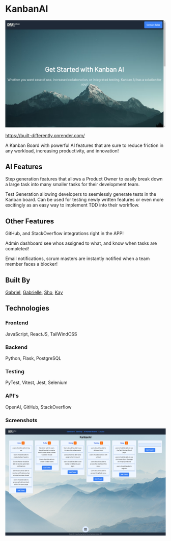 # KanbanAI

![landing page](https://raw.githubusercontent.com/Baskin-Ridley/KanbanAI/staging/Readme%20Assets/landing%20page.png)

https://built-differently.onrender.com/

A Kanban Board with powerful AI features that are sure to reduce friction in any workload, increasing productivity, and innovation!

## AI Features

Step generation features that allows a Product Owner to easily break down a large task into many smaller tasks for their development team.

Test Generation allowing developers to seemlessly generate tests in the Kanban board. Can be used for testing newly written features or even more excitingly as an easy way to implement TDD into their workflow.

## Other Features

GitHub, and StackOverflow integrations right in the APP!

Admin dashboard see whos assigned to what, and know when tasks are completed!

Email notifications, scrum masters are instantly notified when a team member faces a blocker!

## Built By

[Gabriel](https://github.com/Baskin-Ridley), [Gabrielle](https://github.com/GabrielleMonaen), [Sho](https://github.com/Shorizon), [Kay](https://github.com/kay-dev-uk)

## Technologies

### Frontend

JavaScript, ReactJS, TailWindCSS

### Backend

Python, Flask, PostgreSQL

### Testing

PyTest, Vitest, Jest, Selenium

### API's

OpenAI, GitHub, StackOverflow

### Screenshots




![board page](https://raw.githubusercontent.com/Baskin-Ridley/KanbanAI/staging/Readme%20Assets/main%20board.png)
